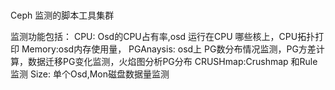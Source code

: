 #####

Ceph 监测的脚本工具集群

监测功能包括：
CPU: Osd的CPU占有率,osd 运行在CPU 哪些核上，CPU拓扑打印
Memory:osd内存使用量，
PGAnaysis: osd上 PG数分布情况监测，PG方差计算，数据迁移PG变化监测，火焰图分析PG分布
CRUSHmap:Crushmap 和Rule监测
Size: 单个Osd,Mon磁盘数据量监测
